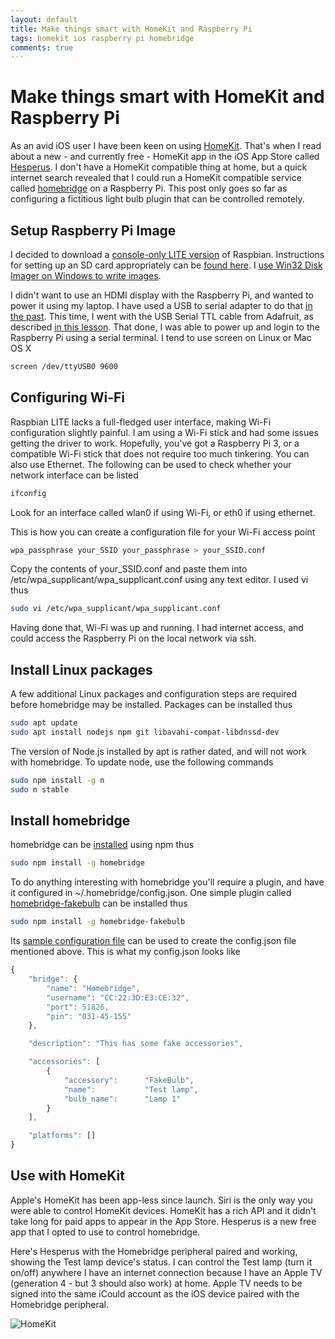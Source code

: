 ```yaml
---
layout: default
title: Make things smart with HomeKit and Raspberry Pi
tags: homekit ios raspberry pi homebridge
comments: true
---
```

# Make things smart with HomeKit and Raspberry Pi

As an avid iOS user I have been keen on using [HomeKit](https://developer.apple.com/homekit/). That's when I read about a new - and currently free - HomeKit app in the iOS App Store called [Hesperus](https://9to5mac.com/2016/04/22/hesperus-homekit-iphone-app/). I don't have a HomeKit compatible thing at home, but a quick internet search revealed that I could run a HomeKit compatible service called [homebridge](https://www.npmjs.com/package/homebridge) on a Raspberry Pi. This post only goes so far as configuring a fictitious light bulb plugin that can be controlled remotely.

## Setup Raspberry Pi Image

I decided to download a [console-only LITE version](https://www.raspberrypi.com/software/operating-systems/) of Raspbian. Instructions for setting up an SD card appropriately can be [found here](https://www.raspberrypi.com/documentation/computers/getting-started.html). I [use Win32 Disk Imager on Windows to write images](_posts/2011/2011-06-27-write-ubuntu-image-file-to-sd-card-on-windows.md).

I didn't want to use an HDMI display with the Raspberry Pi, and wanted to power it using my laptop. I have used a USB to serial adapter to do that [in the past](_posts/2014/2014-07-21-sparkfun-ftdi-basic-with-raspberry-pi.md). This time, I went with the USB Serial TTL cable from Adafruit, as described [in this lesson](https://learn.adafruit.com/adafruits-raspberry-pi-lesson-5-using-a-console-cable). That done, I was able to power up and login to the Raspberry Pi using a serial terminal. I tend to use screen on Linux or Mac OS X

```bash
screen /dev/ttyUSB0 9600
```

## Configuring Wi-Fi

Raspbian LITE lacks a full-fledged user interface, making Wi-Fi configuration slightly painful. I am using a Wi-Fi stick and had some issues getting the driver to work. Hopefully, you've got a Raspberry Pi 3, or a compatible Wi-Fi stick that does not require too much tinkering. You can also use Ethernet. The following can be used to check whether your network interface can be listed

```bash
ifconfig
```

Look for an interface called wlan0 if using Wi-Fi, or eth0 if using ethernet.

This is how you can create a configuration file for your Wi-Fi access point

```bash
wpa_passphrase your_SSID your_passphrase > your_SSID.conf
```

Copy the contents of your_SSID.conf and paste them into /etc/wpa_supplicant/wpa_supplicant.conf using any text editor. I used vi thus

```bash
sudo vi /etc/wpa_supplicant/wpa_supplicant.conf
```

Having done that, Wi-Fi was up and running. I had internet access, and could access the Raspberry Pi on the local network via ssh.

## Install Linux packages

A few additional Linux packages and configuration steps are required before homebridge may be installed. Packages can be installed thus

```bash
sudo apt update
sudo apt install nodejs npm git libavahi-compat-libdnssd-dev
```

The version of Node.js installed by apt is rather dated, and will not work with homebridge. To update node, use the following commands

```bash
sudo npm install -g n
sudo n stable
```

## Install homebridge

homebridge can be [installed](https://github.com/nfarina/homebridge/wiki/Running-HomeBridge-on-a-Raspberry-Pi) using npm thus

```bash
sudo npm install -g homebridge
```

To do anything interesting with homebridge you'll require a plugin, and have it configured in ~/.homebridge/config.json. One simple plugin called [homebridge-fakebulb](https://www.npmjs.com/package/homebridge-fakebulb) can be installed thus

```bash
sudo npm install -g homebridge-fakebulb
```

Its [sample configuration file](https://github.com/tewarid/homebridge-fakebulb/blob/master/config-sample.json) can be used to create the config.json file mentioned above. This is what my config.json looks like

```javascript
{
    "bridge": {
        "name": "Homebridge",
        "username": "CC:22:3D:E3:CE:32",
        "port": 51826,
        "pin": "031-45-155"
    },

    "description": "This has some fake accessories",

    "accessories": [
        {
            "accessory":      "FakeBulb",
            "name":           "Test lamp",
            "bulb_name":      "Lamp 1"
        }
    ],

    "platforms": []
}
```

## Use with HomeKit

Apple's HomeKit has been app-less since launch. Siri is the only way you were able to control HomeKit devices. HomeKit has a rich API and it didn't take long for paid apps to appear in the App Store. Hesperus is a new free app that I opted to use to control homebridge.

Here's Hesperus with the Homebridge peripheral paired and working, showing the Test lamp device's status. I can control the Test lamp (turn it on/off) anywhere I have an internet connection because I have an Apple TV (generation 4 - but 3 should also work) at home. Apple TV needs to be signed into the same iCould account as the iOS device paired with the Homebridge peripheral.

![HomeKit](/assets/img/ios-homekit-hesperus.jpg)
